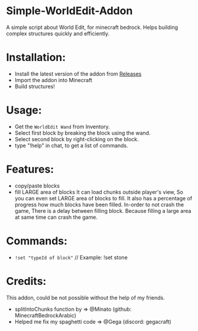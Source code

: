 # Simple-WorldEdit-Addon
A simple script about World Edit, for minecraft bedrock. Helps building complex structures quickly and efficiently. 

# Installation:
- Install the latest version of the addon from [Releases](https://github.com/IMvampireXD/Simple-WorldEdit-Addon/releases)
- Import the addon into Minecraft
- Build structures!

# Usage:
- Get the `WorldEdit Wand` from Inventory.
- Select first block by breaking the block using the wand.
- Select second block by right-clicking on the block.
- type "!help" in chat, to get a list of commands.

# Features:
- copy/paste blocks
- fill LARGE area of blocks
It can load chunks outside player's view, So you can even set LARGE area of blocks to fill.
It also has a percentage of progress how much blocks have been filled.
In-order to not crash the game, There is a delay between filling block.
Because filling a large area at same time can crash the game.

# Commands:
- `!set "typeId of block"` // Example: !set stone

# Credits:
This addon, could be not possible without the help of my friends.
- splitIntoChunks function by => @Minato (github: MinecraftBedrockArabic)
- Helped me fix my spaghetti code => @Gega (discord: gegacraft)
